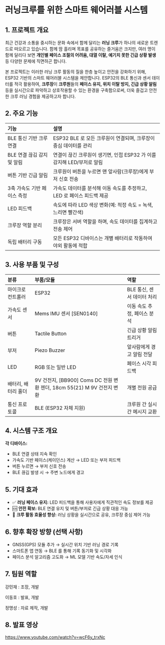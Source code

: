 # 러닝크루를 위한 스마트 웨어러블 시스템

## 1. 프로젝트 개요
최근 건강과 소통을 중시하는 문화 속에서 함께 달리는 **러닝 크루**가 하나의 새로운 트렌드로 떠오르고 있습니다. 함께 땀 흘리며 목표를 공유하는 즐거움은 크지만, 여러 명이 함께 달리다 보면 **개인별 페이스 조절의 어려움, 대열 이탈, 예기치 못한 긴급 상황 발생** 등 다양한 문제에 직면하곤 합니다.


본 프로젝트는 이러한 러닝 크루 활동의 질을 한층 높이고 안전을 강화하기 위해, ESP32 기반의 스마트 웨어러블 시스템을 제안합니다. ESP32의 BLE 통신과 센서 데이터를 적극 활용하여, **크루장**이 **크루원**들의 **페이스 유지, 위치 이탈 방지, 긴급 상황 알림** 등을 실시간으로 파악하고 상호작용할 수 있는 환경을 구축함으로써, 더욱 즐겁고 안전한 크루 러닝 경험을 제공하고자 합니다.

## 2. 주요 기능
| 기능                     | 설명                                                                 |
| :----------------------- | :------------------------------------------------------------------- |
| BLE 통신 기반 크루 연결  | ESP32 BLE 로 모든 크루원이 연결되며, 크루장이 중심 데이터를 관리         |
| BLE 연결 끊김 감지 및 알림 | 연결이 끊긴 크루원이 생기면, 인접 ESP32 가 이를 감지해 LED/부저로 알림 |
| 버튼 기반 긴급 알림        | 크루원이 버튼을 누르면 맨 앞사람(크루장)에게 부저 신호 전송              |
| 3축 가속도 기반 페이스 측정 | 가속도 데이터를 분석해 이동 속도를 추정하고, LED 로 페이스 피드백 제공   |
| LED 피드백               | 속도에 따라 LED 색상 변화(예: 적정 속도 = 녹색, 느리면 빨간색)           |
| 크루장 역할 분리         | 크루장은 서버 역할을 하며, 속도 데이터를 집계하고 전송 제어              |
| 독립 배터리 구동         | 모든 ESP32 디바이스는 개별 배터리로 작동하여 야외 활동에 적합          |

## 3. 사용 부품 및 구성
| 분류       | 부품/모듈                         | 역할                         |
| :--------- | :-------------------------------- | :--------------------------- |
| 마이크로 컨트롤러 | ESP32                    | BLE 통신, 센서 데이터 처리     |
| 가속도 센서 | Mems IMU 센서 [SEN0140]  | 이동 속도 추정, 페이스 분석    |
| 버튼       | Tactile Button                    | 긴급 상황 알림 트리거        |
| 부저       | Piezo Buzzer                      | 앞사람에게 경고 알림 전달      |
| LED        | RGB 또는 일반 LED                 | 페이스 시각 피드백           |
| 배터리, 배터리 홀더    | 9V 건전지, [BB900] Coms DC 전원 변환 젠더, 18cm 55(21) M 9V 건전지 변환        | 개별 전원 공급               |
| 통신 프로토콜 | BLE (ESP32 자체 지원)             | 크루원 간 실시간 메시지 교환 |

## 4. 시스템 구조 개요

**각 디바이스:**
- BLE 연결 상태 지속 확인
- 가속도 기반 페이스(케이던스) 계산 → LED 또는 부저 피드백
- 버튼 누르면 → 부저 신호 전송
- BLE 끊김 발생 시 → 주변 노드에게 경고

## 5. 기대 효과
- ✅ **러닝 페이스 유지:** LED 피드백을 통해 사용자에게 직관적인 속도 정보를 제공
- 🆘 **안전 확보:** BLE 연결 유지 및 버튼/부저로 긴급 상황 대응 가능
- 🏃 **크루 활동 효율성 향상:** 러닝 상황을 실시간으로 공유, 크루장 중심 제어 가능

## 6. 향후 확장 방향 (선택 사항)
- GNSS(GPS) 모듈 추가 → 실시간 위치 기반 러닝 경로 기록
- 스마트폰 앱 연동 → BLE 를 통해 기록 동기화 및 시각화
- 페이스 분석 알고리즘 고도화 → ML 모델 기반 속도/자세 인식

## 7. 팀원 역할
강민재 : 조장, 개발

이동호 : 발표, 개발

정명성 : 자료 제작, 개발

## 8. 발표 영상
https://www.youtube.com/watch?v=wcF6y_trxNc
